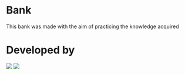 # Bank
This bank was made with the aim of practicing the knowledge acquired

# Developed by

<img src="https://discord.c99.nl/widget/theme-3/396468587398823938.png">  <img src="https://discord.c99.nl/widget/theme-3/816335350359785472.png" margin-left="100px">

#
